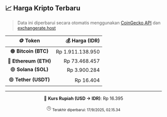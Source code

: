 

<!-- HARGA_KRIPTO -->
## 📈 Harga Kripto Terbaru

> Data ini diperbarui secara otomatis menggunakan [CoinGecko API](https://www.coingecko.com/) dan [exchangerate.host](https://exchangerate.host/)

<div align="center">

| 🪙 Token | 💰 Harga (IDR) |
|:------:|---------------:|
| 🟠 **Bitcoin (BTC)**   | Rp 1.911.138.950 |
| 🔵 **Ethereum (ETH)**  | Rp 73.468.457 |
| 🟣 **Solana (SOL)**    | Rp 3.900.284 |
| 🟢 **Tether (USDT)**   | Rp 16.404 |

---

💱 **Kurs Rupiah (USD → IDR)**: Rp 16.395

🕒 <sub>Terakhir diperbarui: 17/9/2025, 02.15.34</sub>

</div>
<!-- /HARGA_KRIPTO -->